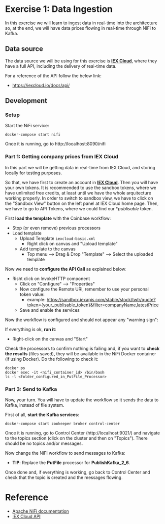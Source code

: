 # Exercise 1: Data Ingestion

In this exercise we will learn to ingest data in real-time into the architecture so, at the end, we will have data prices flowing in real-time through NiFi to Kafka.

## Data source

The data source we will be using for this exercise is [**IEX Cloud**](https://iexcloud.io/), where they have a full API, including the delivery of real-time data.

For a reference of the API follow the below link:

* https://iexcloud.io/docs/api/

## Development

### Setup

Start the NiFi service:

```
docker-compose start nifi
```

Once it is running, go to http://localhost:8090/nifi

### Part 1: Getting company prices from IEX Cloud

In this part we will be getting data in real-time from IEX Cloud, and storing locally for testing purposes.

So that, we have first to create an account in [**IEX Cloud**](https://iexcloud.io/). Then you will have your own tokens. It is recommended to use the sandbox tokens, where we have unlimited free credits, at least until we have the whole arquitecture working properly. In order to switch to sandbox view, we have to click on the "Sandbox View" button on the left panel at IEX Cloud home page. Then, we have to go to API Tokens, where we could find our **publisable* token.

First **load the template** with the Coinbase workflow:

* Stop (or even remove) previous processors
* Load template
  * Upload Template `iexcloud-basic.xml`
    * Right click on canvas and "Upload template"
  * Add template to the canvas
    * Top menu --> Drag & Drop "Template" --> Select the uploaded template

Now we need to **configure the API Call** as explained below:

* Risht click on InvokeHTTP component
  * Click on "Configure" --> "Properties"
  * Now configure the Remote URl, remember to use your personal token value: 
    * example: https://sandbox.iexapis.com/stable/stock/twtr/quote?token={your_publisable_token}&filter=companyName,latestPrice
  * Save and enable the services

Now the workflow is configured and should not appear any "warning sign":

If everything is ok, **run it**:

* Right-click on the canvas and "Start"

Check the processors to confirm nothing is failing and, if you want to **check the results** (files saved), they will be available in the NiFi Docker container (if using Docker). Do the following to check it:

```
docker ps
docker exec -it <nifi_container_id> /bin/bash
ls -l <folder_configured_in_PutFile_Processor>
```

### Part 3: Send to Kafka

Now, your turn. You will have to update the workflow so it sends the data to Kafka, instead of file system.

First of all, **start the Kafka services**:

```
docker-compose start zookeeper broker control-center
```

Once it is running, go to Control Center (http://localhost:9021/) and navigate to the topics section (click on the cluster and then on "Topics"). There should be no topics and/or messages.

Now change the NiFi workflow to send messages to Kafka:

* **TIP**: Replace the **PutFile** processor for **PublishKafka_2_6**.

Once done and, if everything is working, go back to Control Center and check that the topic is created and the messages flowing.

# Reference

* [Apache NiFi documentation](https://nifi.apache.org/docs.html)
* [IEX Cloud API](https://iexcloud.io/docs/api/)